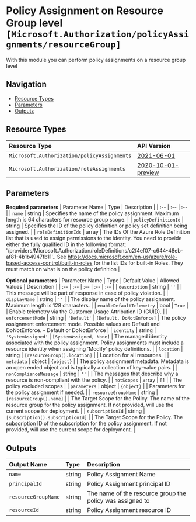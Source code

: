 # Policy Assignment on Resource Group level `[Microsoft.Authorization/policyAssignments/resourceGroup]`

With this module you can perform policy assignments on a resource group level

## Navigation

- [Resource Types](#Resource-Types)
- [Parameters](#Parameters)
- [Outputs](#Outputs)

## Resource Types

| Resource Type | API Version |
| :-- | :-- |
| `Microsoft.Authorization/policyAssignments` | [2021-06-01](https://docs.microsoft.com/en-us/azure/templates/Microsoft.Authorization/2021-06-01/policyAssignments) |
| `Microsoft.Authorization/roleAssignments` | [2020-10-01-preview](https://docs.microsoft.com/en-us/azure/templates/Microsoft.Authorization/2020-10-01-preview/roleAssignments) |

## Parameters

**Required parameters**
| Parameter Name | Type | Description |
| :-- | :-- | :-- |
| `name` | string | Specifies the name of the policy assignment. Maximum length is 64 characters for resource group scope. |
| `policyDefinitionId` | string | Specifies the ID of the policy definition or policy set definition being assigned. |
| `roleDefinitionIds` | array | The IDs Of the Azure Role Definition list that is used to assign permissions to the identity. You need to provide either the fully qualified ID in the following format: '/providers/Microsoft.Authorization/roleDefinitions/c2f4ef07-c644-48eb-af81-4b1b4947fb11'.. See https://docs.microsoft.com/en-us/azure/role-based-access-control/built-in-roles for the list IDs for built-in Roles. They must match on what is on the policy definition |

**Optional parameters**
| Parameter Name | Type | Default Value | Allowed Values | Description |
| :-- | :-- | :-- | :-- | :-- |
| `description` | string | `''` |  | This message will be part of response in case of policy violation. |
| `displayName` | string | `''` |  | The display name of the policy assignment. Maximum length is 128 characters. |
| `enableDefaultTelemetry` | bool | `True` |  | Enable telemetry via the Customer Usage Attribution ID (GUID). |
| `enforcementMode` | string | `'Default'` | `[Default, DoNotEnforce]` | The policy assignment enforcement mode. Possible values are Default and DoNotEnforce. - Default or DoNotEnforce |
| `identity` | string | `'SystemAssigned'` | `[SystemAssigned, None]` | The managed identity associated with the policy assignment. Policy assignments must include a resource identity when assigning 'Modify' policy definitions. |
| `location` | string | `[resourceGroup().location]` |  | Location for all resources. |
| `metadata` | object | `{object}` |  | The policy assignment metadata. Metadata is an open ended object and is typically a collection of key-value pairs. |
| `nonComplianceMessage` | string | `''` |  | The messages that describe why a resource is non-compliant with the policy. |
| `notScopes` | array | `[]` |  | The policy excluded scopes |
| `parameters` | object | `{object}` |  | Parameters for the policy assignment if needed. |
| `resourceGroupName` | string | `[resourceGroup().name]` |  | The Target Scope for the Policy. The name of the resource group for the policy assignment. If not provided, will use the current scope for deployment. |
| `subscriptionId` | string | `[subscription().subscriptionId]` |  | The Target Scope for the Policy. The subscription ID of the subscription for the policy assignment. If not provided, will use the current scope for deployment. |


## Outputs

| Output Name | Type | Description |
| :-- | :-- | :-- |
| `name` | string | Policy Assignment Name |
| `principalId` | string | Policy Assignment principal ID |
| `resourceGroupName` | string | The name of the resource group the policy was assigned to |
| `resourceId` | string | Policy Assignment resource ID |


